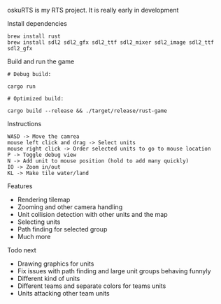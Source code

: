 
oskuRTS is my RTS project. It is really early in development

Install dependencies

```
brew install rust
brew install sdl2 sdl2_gfx sdl2_ttf sdl2_mixer sdl2_image sdl2_ttf sdl2_gfx
```

Build and run the game

```
# Debug build:

cargo run

# Optimized build:

cargo build --release && ./target/release/rust-game
```


Instructions

```
WASD -> Move the camrea
mouse left click and drag -> Select units
mouse right click -> Order selected units to go to mouse location
P -> Toggle debug view
N -> Add unit to mouse position (hold to add many quickly)
IO -> Zoom in/out
KL -> Make tile water/land
```

Features

 - Rendering tilemap
 - Zooming and other camera handling
 - Unit collision detection with other units and the map
 - Selecting units
 - Path finding for selected group
 - Much more

Todo next

 - Drawing graphics for units
 - Fix issues with path finding and large unit groups behaving funnyly
 - Different kind of units
 - Different teams and separate colors for teams units
 - Units attacking other team units

